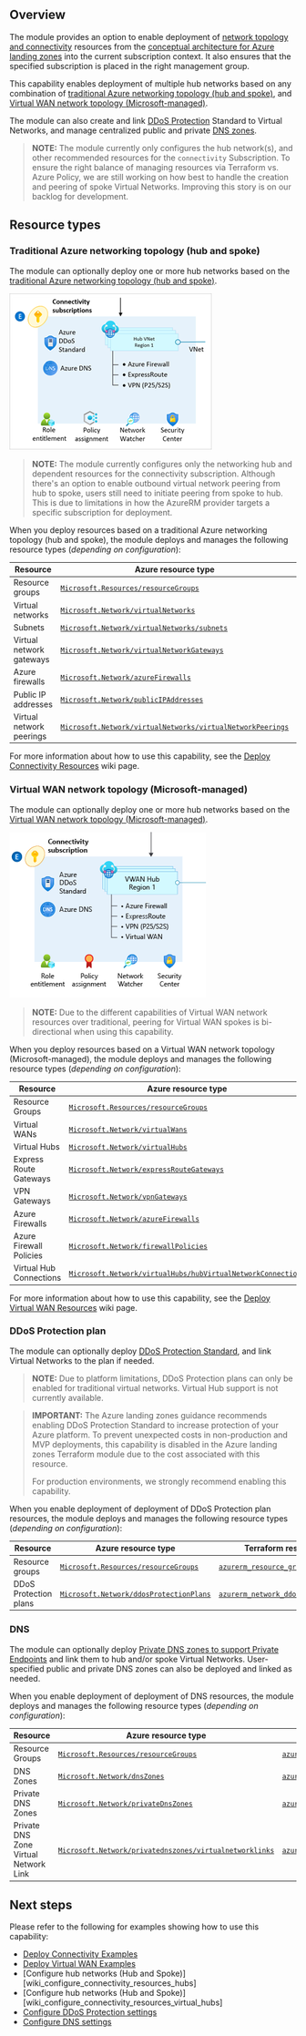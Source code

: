 <!-- markdownlint-disable first-line-h1 -->
## Overview

The module provides an option to enable deployment of [network topology and connectivity][alz_connectivity] resources from the [conceptual architecture for Azure landing zones][msdocs_alz_architecture] into the current subscription context. It also ensures that the specified subscription is placed in the right management group.

This capability enables deployment of multiple hub networks based on any combination of [traditional Azure networking topology (hub and spoke)](#traditional-azure-networking-topology-hub-and-spoke), and [Virtual WAN network topology (Microsoft-managed)](#virtual-wan-network-topology-microsoft-managed).

The module can also create and link [DDoS Protection](#ddos-protection-plan) Standard to Virtual Networks, and manage centralized public and private [DNS zones](#dns).

> **NOTE:**
> The module currently only configures the hub network(s), and other recommended resources for the `connectivity` Subscription.
> To ensure the right balance of managing resources via Terraform vs. Azure Policy, we are still working on how best to handle the creation and peering of spoke Virtual Networks.
> Improving this story is on our backlog for development.

## Resource types

### Traditional Azure networking topology (hub and spoke)

The module can optionally deploy one or more hub networks based on the [traditional Azure networking topology (hub and spoke)][msdocs_hub_and_spoke].

![Overview of the Azure landing zones connectivity resources using a traditional Azure networking topology (hub and spoke)][alz_hub_and_spoke_overview]

> **NOTE:**
> The module currently configures only the networking hub and dependent resources for the connectivity subscription.
> Although there's an option to enable outbound virtual network peering from hub to spoke, users still need to initiate peering from spoke to hub.
> This is due to limitations in how the AzureRM provider targets a specific subscription for deployment.

When you deploy resources based on a traditional Azure networking topology (hub and spoke), the module deploys and manages the following resource types (*depending on configuration*):

| Resource | Azure resource type | Terraform resource type |
| --- | --- | --- |
| Resource groups | [`Microsoft.Resources/resourceGroups`][arm_resource_group] | [`azurerm_resource_group`][azurerm_resource_group] |
| Virtual networks | [`Microsoft.Network/virtualNetworks`][arm_virtual_network] | [`azurerm_virtual_network`][azurerm_virtual_network] |
| Subnets | [`Microsoft.Network/virtualNetworks/subnets`][arm_subnet] | [`azurerm_subnet`][azurerm_subnet] |
| Virtual network gateways | [`Microsoft.Network/virtualNetworkGateways`][arm_virtual_network_gateway] | [`azurerm_virtual_network_gateway`][azurerm_virtual_network_gateway] |
| Azure firewalls | [`Microsoft.Network/azureFirewalls`][arm_firewall] | [`azurerm_firewall`][azurerm_firewall] |
| Public IP addresses | [`Microsoft.Network/publicIPAddresses`][arm_public_ip] | [`azurerm_public_ip`][azurerm_public_ip] |
| Virtual network peerings | [`Microsoft.Network/virtualNetworks/virtualNetworkPeerings`][arm_virtual_network_peering] | [`azurerm_virtual_network_peering`][azurerm_virtual_network_peering] |

For more information about how to use this capability, see the [Deploy Connectivity Resources][wiki_deploy_connectivity_resources] wiki page.

### Virtual WAN network topology (Microsoft-managed)

The module can optionally deploy one or more hub networks based on the [Virtual WAN network topology (Microsoft-managed)][msdocs_virtual_wan].

![Overview of the Azure landing zones connectivity resources using a Virtual WAN network topology (Microsoft-managed)][alz_virtual_wan_overview]

> **NOTE:**
> Due to the different capabilities of Virtual WAN network resources over traditional, peering for Virtual WAN spokes is bi-directional when using this capability.

When you deploy resources based on a Virtual WAN network topology (Microsoft-managed), the module deploys and manages the following resource types (*depending on configuration*):

| Resource | Azure resource type | Terraform resource type |
| --- | -------------- | ------------------ |
| Resource Groups | [`Microsoft.Resources/resourceGroups`][arm_resource_group] | [`azurerm_resource_group`][azurerm_resource_group] |
| Virtual WANs | [`Microsoft.Network/virtualWans`][arm_virtual_wan] | [`azurerm_virtual_wan`][azurerm_virtual_wan] |
| Virtual Hubs | [`Microsoft.Network/virtualHubs`][arm_virtual_hub] | [`azurerm_virtual_hub`][azurerm_virtual_hub] |
| Express Route Gateways | [`Microsoft.Network/expressRouteGateways`][arm_express_route_gateway] | [`azurerm_express_route_gateway`][azurerm_express_route_gateway] |
| VPN Gateways | [`Microsoft.Network/vpnGateways`][arm_vpn_gateway] | [`azurerm_vpn_gateway`][azurerm_vpn_gateway] |
| Azure Firewalls | [`Microsoft.Network/azureFirewalls`][arm_firewall] | [`azurerm_firewall`][azurerm_firewall] |
| Azure Firewall Policies | [`Microsoft.Network/firewallPolicies`][arm_firewall_policy] | [`azurerm_firewall_policy`][azurerm_firewall_policy] |
| Virtual Hub Connections | [`Microsoft.Network/virtualHubs/hubVirtualNetworkConnections`][arm_virtual_hub_connection] | [`azurerm_virtual_hub_connection`][azurerm_virtual_hub_connection] |

For more information about how to use this capability, see the [Deploy Virtual WAN Resources][wiki_deploy_virtual_wan_resources] wiki page.

### DDoS Protection plan

The module can optionally deploy [DDoS Protection Standard][about_ddos_protection_standard], and link Virtual Networks to the plan if needed.

> **NOTE:**
> Due to platform limitations, DDoS Protection plans can only be enabled for traditional virtual networks. Virtual Hub support is not currently available.

<!-- comment added to prevent linting error #MD028-no-blanks-blockquote-->

> **IMPORTANT:**
> The Azure landing zones guidance recommends enabling DDoS Protection Standard to increase protection of your Azure platform. To prevent unexpected costs in non-production and MVP deployments, this capability is disabled in the Azure landing zones Terraform module due to the cost associated with this resource.
>
> For production environments, we strongly recommend enabling this capability.

When you enable deployment of deployment of DDoS Protection plan resources, the module deploys and manages the following resource types (*depending on configuration*):

| Resource | Azure resource type | Terraform resource type |
| --- | --- | --- |
| Resource groups | [`Microsoft.Resources/resourceGroups`][arm_resource_group] | [`azurerm_resource_group`][azurerm_resource_group] |
| DDoS Protection plans | [`Microsoft.Network/ddosProtectionPlans`][arm_ddos_protection_plan] | [`azurerm_network_ddos_protection_plan`][azurerm_network_ddos_protection_plan] |

### DNS

The module can optionally deploy [Private DNS zones to support Private Endpoints][about_dns_for_private_endpoint] and link them to hub and/or spoke Virtual Networks.
User-specified public and private DNS zones can also be deployed and linked as needed.

When you enable deployment of deployment of DNS resources, the module deploys and manages the following resource types (*depending on configuration*):

| Resource | Azure resource type | Terraform resource type |
| --- | -------------- | ------------------ |
| Resource Groups | [`Microsoft.Resources/resourceGroups`][arm_resource_group] | [`azurerm_resource_group`][azurerm_resource_group] |
| DNS Zones | [`Microsoft.Network/dnsZones`][arm_dns_zone] | [`azurerm_dns_zone`][azurerm_dns_zone] |
| Private DNS Zones | [`Microsoft.Network/privateDnsZones`][arm_private_dns_zone] | [`azurerm_private_dns_zone`][azurerm_private_dns_zone] |
| Private DNS Zone Virtual Network Link | [`Microsoft.Network/privatednszones/virtualnetworklinks`][arm_private_dns_zone_virtual_network_link] | [`azurerm_private_dns_zone_virtual_network_link`][azurerm_private_dns_zone_virtual_network_link] |

## Next steps

Please refer to the following for examples showing how to use this capability:

- [Deploy Connectivity Examples][wiki_deploy_connectivity_resources]
- [Deploy Virtual WAN Examples][wiki_deploy_virtual_wan_resources]
- [Configure hub networks (Hub and Spoke)][wiki_configure_connectivity_resources_hubs]
- [Configure hub networks (Hub and Spoke)][wiki_configure_connectivity_resources_virtual_hubs]
- [Configure DDoS Protection settings][wiki_configure_connectivity_resources_ddos]
- [Configure DNS settings][wiki_configure_connectivity_resources_dns]

<!-- Need to add examples for DDoS and DNS -->

 [//]: # (*****************************)
 [//]: # (INSERT IMAGE REFERENCES BELOW)
 [//]: # (*****************************)

[alz_hub_and_spoke_overview]: media/terraform-caf-enterprise-scale-connectivity.png "A conceptual architecture diagram focusing on the connectivity resources for an Azure landing zone using a traditional Azure networking topology (hub and spoke)."
[alz_virtual_wan_overview]:   media/terraform-caf-enterprise-scale-virtual-wan.png "A conceptual architecture diagram focusing on the connectivity resources for an Azure landing zone using a Virtual WAN network topology (Microsoft-managed)."

 [//]: # (************************)
 [//]: # (INSERT LINK LABELS BELOW)
 [//]: # (************************)

[msdocs_alz_architecture]: https://docs.microsoft.com/azure/cloud-adoption-framework/ready/landing-zone/#azure-landing-zone-conceptual-architecture "Conceptual architecture for Azure landing zones."
[msdocs_alz_connectivity]: https://docs.microsoft.com/azure/cloud-adoption-framework/ready/landing-zone/design-area/network-topology-and-connectivity
[msdocs_hub_and_spoke]:    https://docs.microsoft.com/azure/cloud-adoption-framework/ready/azure-best-practices/traditional-azure-networking-topology
[msdocs_virtual_wan]:      https://docs.microsoft.com/azure/cloud-adoption-framework/ready/azure-best-practices/virtual-wan-network-topology

[alz_connectivity]: design-area/network-topology-and-connectivity.md "Network topology and connectivity for Azure landing zones on the Cloud Adoption Framework."

[about_ddos_protection_standard]: /azure/ddos-protection/ddos-protection-overview
[about_dns_for_private_endpoint]: /azure/private-link/private-endpoint-dns#azure-services-dns-zone-configuration

[arm_resource_group]:                        https://docs.microsoft.com/azure/templates/microsoft.resources/resourcegroups
[arm_virtual_network]:                       https://docs.microsoft.com/azure/templates/microsoft.network/virtualnetworks
[arm_subnet]:                                https://docs.microsoft.com/azure/templates/microsoft.network/virtualnetworks/subnets
[arm_virtual_network_gateway]:               https://docs.microsoft.com/azure/templates/microsoft.network/virtualnetworkgateways
[arm_firewall]:                              https://docs.microsoft.com/azure/templates/microsoft.network/azurefirewalls
[arm_public_ip]:                             https://docs.microsoft.com/azure/templates/microsoft.network/publicipaddresses
[arm_ddos_protection_plan]:                  https://docs.microsoft.com/azure/templates/microsoft.network/ddosprotectionplans
[arm_dns_zone]:                              https://docs.microsoft.com/azure/templates/microsoft.network/dnszones
[arm_private_dns_zone]:                      https://docs.microsoft.com/azure/templates/microsoft.network/privatednszones
[arm_private_dns_zone_virtual_network_link]: https://docs.microsoft.com/azure/templates/microsoft.network/privatednszones/virtualnetworklinks
[arm_virtual_network_peering]:               https://docs.microsoft.com/azure/templates/microsoft.network/virtualnetworks/virtualnetworkpeerings
[arm_virtual_wan]:                           https://docs.microsoft.com/azure/templates/microsoft.network/virtualWans
[arm_virtual_hub]:                           https://docs.microsoft.com/azure/templates/microsoft.network/virtualHubs
[arm_express_route_gateway]:                 https://docs.microsoft.com/azure/templates/microsoft.network/expressRouteGateways
[arm_vpn_gateway]:                           https://docs.microsoft.com/azure/templates/microsoft.network/vpnGateways
[arm_firewall_policy]:                       https://docs.microsoft.com/azure/templates/microsoft.network/firewallPolicies
[arm_virtual_hub_connection]:                https://docs.microsoft.com/azure/templates/microsoft.network/virtualHubs/hubVirtualNetworkConnections

[azurerm_resource_group]:                        https://registry.terraform.io/providers/hashicorp/azurerm/latest/docs/resources/resource_group
[azurerm_virtual_network]:                       https://registry.terraform.io/providers/hashicorp/azurerm/latest/docs/resources/virtual_network
[azurerm_subnet]:                                https://registry.terraform.io/providers/hashicorp/azurerm/latest/docs/resources/subnet
[azurerm_virtual_network_gateway]:               https://registry.terraform.io/providers/hashicorp/azurerm/latest/docs/resources/virtual_network_gateway
[azurerm_firewall]:                              https://registry.terraform.io/providers/hashicorp/azurerm/latest/docs/resources/firewall
[azurerm_public_ip]:                             https://registry.terraform.io/providers/hashicorp/azurerm/latest/docs/resources/public_ip
[azurerm_network_ddos_protection_plan]:          https://registry.terraform.io/providers/hashicorp/azurerm/latest/docs/resources/network_ddos_protection_plan
[azurerm_dns_zone]:                              https://registry.terraform.io/providers/hashicorp/azurerm/latest/docs/resources/dns_zone
[azurerm_private_dns_zone]:                      https://registry.terraform.io/providers/hashicorp/azurerm/latest/docs/resources/private_dns_zone
[azurerm_private_dns_zone_virtual_network_link]: https://registry.terraform.io/providers/hashicorp/azurerm/latest/docs/resources/private_dns_zone_virtual_network_link
[azurerm_virtual_network_peering]:               https://registry.terraform.io/providers/hashicorp/azurerm/latest/docs/resources/virtual_network_peering
[azurerm_virtual_wan]:                           https://registry.terraform.io/providers/hashicorp/azurerm/latest/docs/resources/virtual_wan
[azurerm_virtual_hub]:                           https://registry.terraform.io/providers/hashicorp/azurerm/latest/docs/resources/virtual_hub
[azurerm_express_route_gateway]:                 https://registry.terraform.io/providers/hashicorp/azurerm/latest/docs/resources/express_route_gateway
[azurerm_vpn_gateway]:                           https://registry.terraform.io/providers/hashicorp/azurerm/latest/docs/resources/vpn_gateway
[azurerm_firewall_policy]:                       https://registry.terraform.io/providers/hashicorp/azurerm/latest/docs/resources/firewall_policy
[azurerm_virtual_hub_connection]:                https://registry.terraform.io/providers/hashicorp/azurerm/latest/docs/resources/virtual_hub_connection

[wiki_deploy_connectivity_resources]:         https://github.com/Azure/terraform-azurerm-caf-enterprise-scale/wiki/%5BExamples%5D-Deploy-Connectivity-Resources "Wiki - Deploy Connectivity Resources"
[wiki_deploy_virtual_wan_resources]:          https://github.com/Azure/terraform-azurerm-caf-enterprise-scale/wiki/%5BExamples%5D-Deploy-Virtual-WAN-Resources "Wiki: Deploy Virtual WAN Resources"
[wiki_configure_connectivity_resources_ddos]: https://github.com/Azure/terraform-azurerm-caf-enterprise-scale/wiki/%5BVariables%5D-configure_connectivity_resources#configure-hub-networks-hub-and-spoke "Instructions for how to use the configure_connectivity_resources variable to configure hub network settings."
[wiki_configure_connectivity_resources_ddos]: https://github.com/Azure/terraform-azurerm-caf-enterprise-scale/wiki/%5BVariables%5D-configure_connectivity_resources#configure-hub-networks-virtual-wan "Instructions for how to use the configure_connectivity_resources variable to configure virtual hub network settings."
[wiki_configure_connectivity_resources_ddos]: https://github.com/Azure/terraform-azurerm-caf-enterprise-scale/wiki/%5BVariables%5D-configure_connectivity_resources#configure-ddos-protection-plan "Instructions for how to use the configure_connectivity_resources variable to configure DDoS protection plan settings."
[wiki_configure_connectivity_resources_dns]:  https://github.com/Azure/terraform-azurerm-caf-enterprise-scale/wiki/%5BVariables%5D-configure_connectivity_resources#configure-dns "Instructions for how to use the configure_connectivity_resources variable to configure DNS settings."
